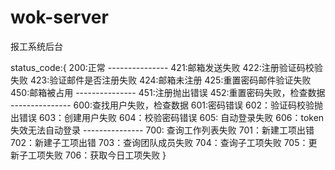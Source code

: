 # wok-server
报工系统后台

status_code:{
	200:正常
	---------------
	421:邮箱发送失败
	422:注册验证码校验失败
	423:验证邮件是否注册失败
	424:邮箱未注册
	425:重置密码邮件验证失败
	450:邮箱被占用
	---------------
	451:注册抛出错误
	452:重置密码失败，检查数据
	---------------
	600:查找用户失败，检查数据
	601:密码错误
	602：验证码校验抛出错误
	603：创建用户失败
	604：校验密码错误
	605: 自动登录失败
	606：token失效无法自动登录
	---------------
	700: 查询工作列表失败
	701：新建工项出错
	702：新建子工项出错
	703：查询团队成员失败
	704：查询子工项失败
	705：更新子工项失败
	706：获取今日工项失败
}